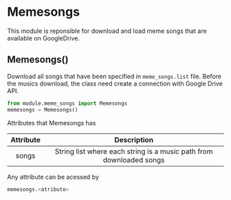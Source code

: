# Memesongs

This module is reponsible for download and load meme songs that are available on GoogleDrive.

## Memesongs()

Download all songs that have been specified in `meme_songs.list` file. Before the musics download, the class need create a connection with Google Drive API.

```python
from module.meme_songs import Memesongs
memesongs = Memesongs()
```

Attributes that Memesongs has

| Attribute | Description | 
|:---------: |:----:|
| songs | String list where each string is a music path from downloaded songs |

Any attribute can be acessed by

```python
memesongs.<atributo>
```